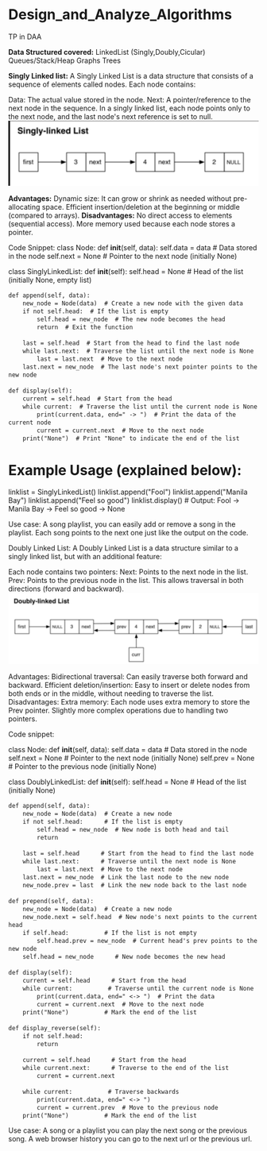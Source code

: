 # Design_and_Analyze_Algorithms
 TP in DAA
 
**Data Structured covered:**
    LinkedList (Singly,Doubly,Cicular)
    Queues/Stack/Heap
    Graphs
    Trees

**Singly Linked list:**
A Singly Linked List is a data structure that consists of a sequence of elements called nodes. Each node contains:

Data: The actual value stored in the node.
Next: A pointer/reference to the next node in the sequence.
In a singly linked list, each node points only to the next node, and the last node's next reference is set to null.
![alt text](image.png)

**Advantages:**
Dynamic size: It can grow or shrink as needed without pre-allocating space.
Efficient insertion/deletion at the beginning or middle (compared to arrays).
**Disadvantages:**
No direct access to elements (sequential access).
More memory used because each node stores a pointer.

Code Snippet:
class Node:
    def __init__(self, data):
        self.data = data  # Data stored in the node
        self.next = None  # Pointer to the next node (initially None)

class SinglyLinkedList:
    def __init__(self):
        self.head = None  # Head of the list (initially None, empty list)

    def append(self, data):
        new_node = Node(data)  # Create a new node with the given data
        if not self.head:  # If the list is empty
            self.head = new_node  # The new node becomes the head
            return  # Exit the function

        last = self.head  # Start from the head to find the last node
        while last.next:  # Traverse the list until the next node is None
            last = last.next  # Move to the next node
        last.next = new_node  # The last node's next pointer points to the new node

    def display(self):
        current = self.head  # Start from the head
        while current:  # Traverse the list until the current node is None
            print(current.data, end=" -> ")  # Print the data of the current node
            current = current.next  # Move to the next node
        print("None")  # Print "None" to indicate the end of the list

# Example Usage (explained below):
linklist = SinglyLinkedList()
linklist.append("Fool")
linklist.append("Manila Bay")
linklist.append("Feel so good")
linklist.display()  # Output: Fool -> Manila Bay -> Feel so good -> None

Use case:
A song playlist, you can easily add or remove a song in the playlist. Each song points to the next one just like the output on the code.

Doubly Linked List:
A Doubly Linked List is a data structure similar to a singly linked list, but with an additional feature:

Each node contains two pointers:
Next: Points to the next node in the list.
Prev: Points to the previous node in the list.
This allows traversal in both directions (forward and backward).
![alt text](image-1.png)

Advantages:
Bidirectional traversal: Can easily traverse both forward and backward.
Efficient deletion/insertion: Easy to insert or delete nodes from both ends or in the middle, without needing to traverse the list.
Disadvantages:
Extra memory: Each node uses extra memory to store the Prev pointer.
Slightly more complex operations due to handling two pointers.

Code snippet:

class Node:
    def __init__(self, data):
        self.data = data      # Data stored in the node
        self.next = None      # Pointer to the next node (initially None)
        self.prev = None      # Pointer to the previous node (initially None)

class DoublyLinkedList:
    def __init__(self):
        self.head = None      # Head of the list (initially None)

    def append(self, data):
        new_node = Node(data)  # Create a new node
        if not self.head:      # If the list is empty
            self.head = new_node  # New node is both head and tail
            return

        last = self.head      # Start from the head to find the last node
        while last.next:      # Traverse until the next node is None
            last = last.next  # Move to the next node
        last.next = new_node  # Link the last node to the new node
        new_node.prev = last  # Link the new node back to the last node

    def prepend(self, data):
        new_node = Node(data)  # Create a new node
        new_node.next = self.head  # New node's next points to the current head
        if self.head:          # If the list is not empty
            self.head.prev = new_node  # Current head's prev points to the new node
        self.head = new_node      # New node becomes the new head

    def display(self):
        current = self.head      # Start from the head
        while current:          # Traverse until the current node is None
            print(current.data, end=" <-> ")  # Print the data
            current = current.next  # Move to the next node
        print("None")          # Mark the end of the list

    def display_reverse(self):
        if not self.head:
            return

        current = self.head      # Start from the head
        while current.next:      # Traverse to the end of the list
            current = current.next

        while current:          # Traverse backwards
            print(current.data, end=" <-> ")
            current = current.prev  # Move to the previous node
        print("None")          # Mark the end of the list

Use case:
A song or a playlist you can play the next song or the previous song. A web browser history you can go to the next url or the previous url.

